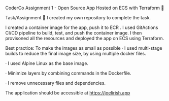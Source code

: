 CoderCo Assignment 1 - Open Source App Hosted on ECS with Terraform 🚀

Task/Assignment 📝
I created my own repository to complete the task. 

I created a container image for the app, push it to ECR . I used GitActions CI/CD pipeline to build, test, and push the container image. I then provisoned all the resources and deployed the app on ECS using Terraform. 

Best practice:
To make the images as small as possible
· I used multi-stage builds to reduce the final image size, by using multiple docker files.

· I used Alpine Linux as the base image.

· Minimize layers by combining commands in the Dockerfile.

· I remove unnecessary files and dependencies.


The application should be accessible at https://joelirish.app
